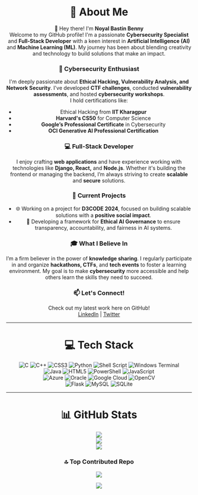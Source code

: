 <div align="center">

# 💫 About Me
👋 Hey there! I'm **Noyal Bastin Benny**  
Welcome to my GitHub profile! I'm a passionate **Cybersecurity Specialist** and **Full-Stack Developer** with a keen interest in **Artificial Intelligence (AI)** and **Machine Learning (ML)**. My journey has been about blending creativity and technology to build solutions that make an impact.

### 🔐 Cybersecurity Enthusiast
I'm deeply passionate about **Ethical Hacking, Vulnerability Analysis, and Network Security**. I've developed **CTF challenges**, conducted **vulnerability assessments**, and hosted **cybersecurity workshops**.  
I hold certifications like:
- Ethical Hacking from **IIT Kharagpur**
- **Harvard's CS50** for Computer Science
- **Google’s Professional Certificate** in Cybersecurity
- **OCI Generative AI Professional Certification**

### 💻 Full-Stack Developer
I enjoy crafting **web applications** and have experience working with technologies like **Django, React,** and **Node.js**. Whether it's building the frontend or managing the backend, I’m always striving to create **scalable** and **secure** solutions.

### 🚀 Current Projects
- 🌐 Working on a project for **D3CODE 2024**, focused on building scalable solutions with a **positive social impact**.
- 🤖 Developing a framework for **Ethical AI Governance** to ensure transparency, accountability, and fairness in AI systems.

### 🎓 What I Believe In
I’m a firm believer in the power of **knowledge sharing**. I regularly participate in and organize **hackathons, CTFs**, and **tech events** to foster a learning environment. My goal is to make **cybersecurity** more accessible and help others learn the skills they need to succeed.

### 📫 Let's Connect!
Check out my latest work here on GitHub!  
[LinkedIn](https://www.linkedin.com/in/noyal-bastin) | [Twitter](https://twitter.com/noyal_benny)

---

</div>

<div align="center">

# 💻 Tech Stack

![C](https://img.shields.io/badge/c-%2300599C.svg?style=for-the-badge&logo=c&logoColor=white) ![C++](https://img.shields.io/badge/c++-%2300599C.svg?style=for-the-badge&logo=c%2B%2B&logoColor=white) ![CSS3](https://img.shields.io/badge/css3-%231572B6.svg?style=for-the-badge&logo=css3&logoColor=white) ![Python](https://img.shields.io/badge/python-3670A0?style=for-the-badge&logo=python&logoColor=ffdd54) ![Shell Script](https://img.shields.io/badge/shell_script-%23121011.svg?style=for-the-badge&logo=gnu-bash&logoColor=white) ![Windows Terminal](https://img.shields.io/badge/Windows%20Terminal-%234D4D4D.svg?style=for-the-badge&logo=windows-terminal&logoColor=white)  
![Java](https://img.shields.io/badge/java-%23ED8B00.svg?style=for-the-badge&logo=openjdk&logoColor=white) ![HTML5](https://img.shields.io/badge/html5-%23E34F26.svg?style=for-the-badge&logo=html5&logoColor=white) ![PowerShell](https://img.shields.io/badge/PowerShell-%235391FE.svg?style=for-the-badge&logo=powershell&logoColor=white) ![JavaScript](https://img.shields.io/badge/javascript-%23323330.svg?style=for-the-badge&logo=javascript&logoColor=%23F7DF1E)  
![Azure](https://img.shields.io/badge/azure-%230072C6.svg?style=for-the-badge&logo=microsoftazure&logoColor=white) ![Oracle](https://img.shields.io/badge/Oracle-F80000?style=for-the-badge&logo=oracle&logoColor=white) ![Google Cloud](https://img.shields.io/badge/GoogleCloud-%234285F4.svg?style=for-the-badge&logo=google-cloud&logoColor=white) ![OpenCV](https://img.shields.io/badge/opencv-%23white.svg?style=for-the-badge&logo=opencv&logoColor=white)  
![Flask](https://img.shields.io/badge/flask-%23000.svg?style=for-the-badge&logo=flask&logoColor=white) ![MySQL](https://img.shields.io/badge/mysql-4479A1.svg?style=for-the-badge&logo=mysql&logoColor=white) ![SQLite](https://img.shields.io/badge/sqlite-%2307405e.svg?style=for-the-badge&logo=sqlite&logoColor=white)

---

# 📊 GitHub Stats
![](https://github-readme-stats.vercel.app/api?username=noyal1234&theme=highcontrast&hide_border=false&include_all_commits=false&count_private=false)<br/>
![](https://github-readme-streak-stats.herokuapp.com/?user=noyal1234&theme=highcontrast&hide_border=false)<br/>
![](https://github-readme-stats.vercel.app/api/top-langs/?username=noyal1234&theme=highcontrast&hide_border=false&include_all_commits=false&count_private=false&layout=compact)

### 🔝 Top Contributed Repo
![](https://github-contributor-stats.vercel.app/api?username=noyal1234&limit=5&theme=merko&combine_all_yearly_contributions=true)

[![](https://visitcount.itsvg.in/api?id=noyal1234&icon=0&color=0)](https://visitcount.itsvg.in)

</div>
